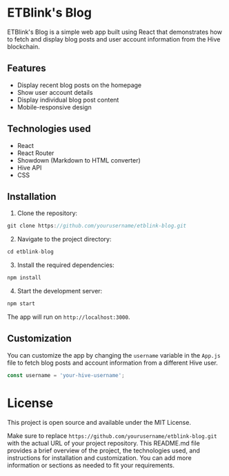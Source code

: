 # ETBlink's Blog

ETBlink's Blog is a simple web app built using React that demonstrates how to fetch and display blog posts and user account information from the Hive blockchain.

## Features

- Display recent blog posts on the homepage
- Show user account details
- Display individual blog post content
- Mobile-responsive design

## Technologies used

- React
- React Router
- Showdown (Markdown to HTML converter)
- Hive API
- CSS

## Installation

1. Clone the repository:

```javascript
git clone https://github.com/yourusername/etblink-blog.git
```

2. Navigate to the project directory:

```javascript
cd etblink-blog
```

3. Install the required dependencies:

```javascript
npm install
```

4. Start the development server:

```javascript
npm start
```

The app will run on `http://localhost:3000`.

## Customization

You can customize the app by changing the `username` variable in the `App.js` file to fetch blog posts and account information from a different Hive user.

```javascript
const username = 'your-hive-username';
```

# License
This project is open source and available under the MIT License.


Make sure to replace `https://github.com/yourusername/etblink-blog.git` with the actual URL of your project repository. This README.md file provides a brief overview of the project, the technologies used, and instructions for installation and customization. You can add more information or sections as needed to fit your requirements.
